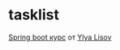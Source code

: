 # tasklist

[Spring boot курс](https://www.youtube.com/watch?v=jcIVO2Pw9dg&list=PL3Ur78l82EFD8OKSulH3NaK1As4G7YWMJ&pp=iAQB) от [Ylya Lisov](https://www.youtube.com/@ilyalisov/featured)